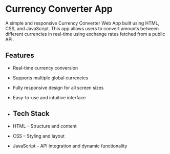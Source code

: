# Currency Converter App
A simple and responsive Currency Converter Web App built using HTML, CSS, and JavaScript. This app allows users to convert amounts between different currencies in real-time using exchange rates fetched from a public API.

## Features
- Real-time currency conversion

- Supports multiple global currencies

- Fully responsive design for all screen sizes

- Easy-to-use and intuitive interface

- ## Tech Stack
- HTML – Structure and content

- CSS – Styling and layout

- JavaScript – API integration and dynamic functionality

